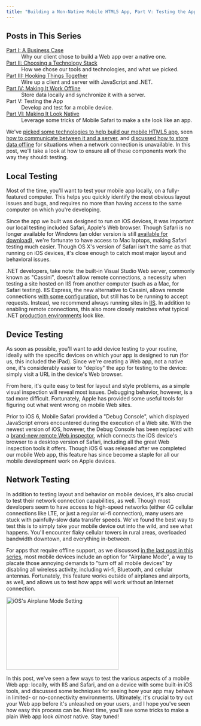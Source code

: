 ```yaml
---
title: "Building a Non-Native Mobile HTML5 App, Part V: Testing the App"
---
```


## Posts in This Series

<dl><dt><a href="/2012/09/building-a-mobile-html5-app-going-non-native/">Part I: A Business Case</a></dt><dd>Why our client chose to build a Web app over a native one.</dd><dt><a href="/2012/10/building-a-mobile-html5-app-choosing-a-technology-stack/">Part II: Choosing a Technology Stack</a></dt><dd>How we chose our tools and technologies, and what we picked.</dd><dt><a href="/2012/10/building-a-mobile-html5-app-hooking-things-together/">Part III: Hooking Things Together</a></dt><dd>Wire up a client and server with JavaScript and .NET.</dd><dt><a href="/2012/10/building-a-mobile-html5-app-making-it-work-offline/">Part IV: Making It Work Offline</a></dt><dd>Store data locally and synchronize it with a server.</dd><dt>Part V: Testing the App</dt><dd>Develop and test for a mobile device.</dd><dt><a href="/2012/11/building-a-mobile-html5-app-making-it-look-native/">Part VI: Making It Look Native</a></dt><dd>Leverage some tricks of Mobile Safari to make a site look like an app.</dd></dl>

We've [picked some technologies to help build our mobile HTML5 app](/2012/10/building-a-mobile-html5-app-choosing-a-technology-stack/), seen [how to communicate between it and a server](/2012/10/building-a-mobile-html5-app-hooking-things-together/), and [discussed how to store data offline](/2012/10/building-a-mobile-html5-app-making-it-work-offline/) for situations when a network connection is unavailable. In this post, we'll take a look at how to ensure all of these components work the way they should: testing.

## Local Testing
Most of the time, you'll want to test your mobile app locally, on a fully-featured computer. This helps you quickly identify the most obvious layout issues and bugs, and requires no more than having access to the same computer on which you're developing.

Since the app we built was designed to run on iOS devices, it was important our local testing included Safari, Apple's Web browser. Though Safari is no longer available for Windows (an older version is still [available for download][3]), we're fortunate to have access to Mac laptops, making Safari testing much easier. Though OS X's version of Safari isn't the same as that running on iOS devices, it's close enough to catch most major layout and behavioral issues.

.NET developers, take note: the built-in Visual Studio Web server, commonly known as "Cassini", doesn't allow remote connections, a necessity when testing a site hosted on IIS from another computer (such as a Mac, for Safari testing). IIS Express, the new alternative to Cassini, allows remote connections [with some configuration](http://stackoverflow.com/questions/3313616/iis-express-enable-external-request), but still has to be running to accept requests. Instead, we recommend always running sites in [IIS][4]. In addition to enabling remote connections, this also more closely matches what typical .NET [production environments][5] look like.

## Device Testing
As soon as possible, you'll want to add device testing to your routine, ideally with the specific devices on which your app is designed to run (for us, this included the iPad). Since we're creating a Web app, not a native one, it's considerably easier to "deploy" the app for testing to the device: simply visit a URL in the device's Web browser.

From here, it's quite easy to test for layout and style problems, as a simple visual inspection will reveal most issues. Debugging behavior, however, is a tad more difficult. Fortunately, Apple has provided some useful tools for figuring out what went wrong on mobile Web sites.

Prior to iOS 6, Mobile Safari provided a "Debug Console", which displayed JavaScript errors encountered during the execution of a Web site. With the newest version of iOS, however, the Debug Console has been replaced with a [brand-new remote Web inspector][6], which connects the iOS device's browser to a desktop version of Safari, including all the great Web inspection tools it offers. Though iOS 6 was released after we completed our mobile Web app, this feature has since become a staple for all our mobile development work on Apple devices.

## Network Testing
In addition to testing layout and behavior on mobile devices, it's also crucial to test their network connection capabilities, as well. Though most developers seem to have access to high-speed networks (either 4G cellular connections like LTE, or just a regular wi-fi connection), many users are stuck with painfully-slow data transfer speeds. We've found the best way to test this is to simply take your mobile device out into the wild, and see what happens. You'll encounter flaky cellular towers in rural areas, overloaded bandwidth downtown, and everything in-between.

For apps that require offline support, as we discussed [in the last post in this series][1], most mobile devices include an option for "Airplane Mode", a way to placate those annoying demands to "turn off all mobile devices" by disabling all wireless activity, including wi-fi, Bluetooth, and cellular antennas. Fortunately, this feature works outside of airplanes and airports, as well, and allows us to test how apps will work without an Internet connection.

<p><img alt="iOS's Airplane Mode Setting" src="$/2012-10-23-01.png" style="height:195px;width:300px" /></p>

In this post, we've seen a few ways to test the various aspects of a mobile Web app: locally, with IIS and Safari, and on a device with some built-in iOS tools, and discussed some techniques for seeing how your app may behave in limited- or no-connectivity environments. Ultimately, it's crucial to try out your Web app before it's unleashed on your users, and I hope you've seen how easy this process can be. Next time, you'll see some tricks to make a plain Web app look *almost* native. Stay tuned!

[1]: /2012/10/building-a-mobile-html5-app-making-it-work-offline/
[2]: http://www.headspring.com/
[3]: http://support.apple.com/kb/DL1531
[4]: http://www.iis.net/
[5]: /2012/10/building-a-mobile-html5-app-choosing-a-technology-stack/
[6]: /2012/09/inspect-mobile-web-sites-with-a-mac-and-ios-6/
